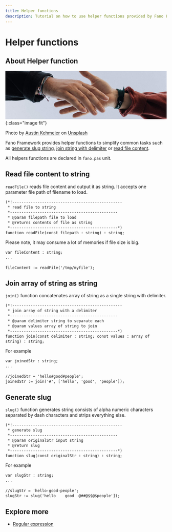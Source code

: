 ```yaml
---
title: Helper functions
description: Tutorial on how to use helper functions provided by Fano Framework
---
```


<h1 class="major">Helper functions</h1>

## About Helper function

![Helper illustration](/assets/images/helping-hand.jpg){:class="image fit"}

Photo by [Austin Kehmeier](https://unsplash.com/@a_kehmeier?utm_source=unsplash&utm_medium=referral&utm_content=creditCopyText) on [Unsplash](https://unsplash.com/s/photos/helping-hand?utm_source=unsplash&utm_medium=referral&utm_content=creditCopyText)

Fano Framework provides helper functions to simplify common tasks such as [generate slug string](#generate-slug-string), [join string with delimiter](#join-string) or [read file content](#read-file-content).

All helpers functions are declared in `fano.pas` unit.

## <a name="generate-slug-string"></a>Read file content to string

`readFile()` reads file content and output it as string. It accepts one parameter file path of filename to load.

```
(*!------------------------------------------------
 * read file to string
 *-----------------------------------------------
 * @param filepath file to load
 * @returns contents of file as string
 *-----------------------------------------------*)
function readFile(const filepath : string) : string;
```

Please note, it may consume a lot of memories if file size is big.

```
var fileContent : string;
...

fileContent := readFile('/tmp/myfile');
```

## <a name="join-string"></a>Join array of string as string

`join()` function concatenates array of string as a single string with delimiter.

```
(*!------------------------------------------------
 * join array of string with a delimiter
 *-----------------------------------------------
 * @param delimiter string to separate each
 * @param values array of string to join
 *-----------------------------------------------*)
function join(const delimiter : string; const values : array of string) : string;
```

For example
```
var joinedStr : string;
...

//joinedStr = 'hello#good#people';
joinedStr := join('#', ['hello', 'good', 'people']);
```

## <a name="generate-slug-string"></a>Generate slug

`slug()` function generates string consists of alpha numeric characters separated by dash characters and strips everything else.

```
(*!------------------------------------------------
 * generate slug
 *-----------------------------------------------
 * @param originalStr input string
 * @return slug
 *-----------------------------------------------*)
function slug(const originalStr : string) : string;
```

For example

```
var slugStr : string;
...

//slugStr = 'hello-good-people';
slugStr := slug('hello    good  @##@$$@$people']);
```

## Explore more

- [Regular expression](/utilities/regular-expression)
